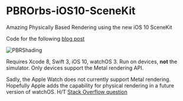 # PBROrbs-iOS10-SceneKit
Amazing Physically Based Rendering using the new iOS 10 SceneKit

Code for the following [blog post](https://medium.com/@avihay/amazing-physically-based-rendering-using-the-new-ios-10-scenekit-2489e43f7021#.lz2r6mvxp) 

![PBRShading](https://raw.githubusercontent.com/asavihay/PBROrbs-iOS10-SceneKit/master/Screenshots/screenshot.jpg)

Requires Xcode 8, Swift 3, iOS 10, watchOS 3. Run on devices, **not** the simulator. Only devices support the Metal rendering API. 

Sadly, the Apple Watch does not currently support Metal rendering. Hopefully Apple adds the capability for physical rendering in a future version of watchOS. H/T [Stack Overflow question](http://stackoverflow.com/questions/38889264/watchos-3-support-for-scnlightingmodelphysicallybased)
